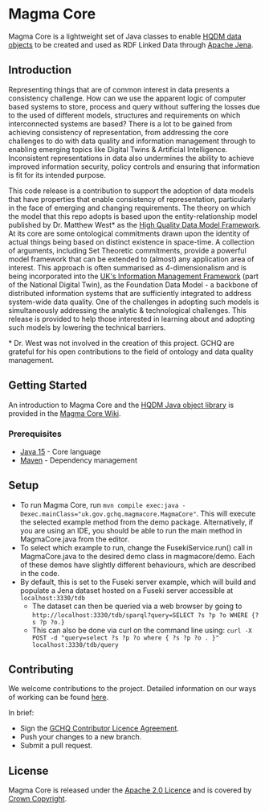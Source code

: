 # Magma Core

Magma Core is a lightweight set of Java classes to enable [HQDM data objects](https://github.com/gchq/HQDM) to be created and used as RDF Linked Data through [Apache Jena](https://jena.apache.org).

## Introduction

Representing things that are of common interest in data presents a consistency challenge. How can we use the apparent logic of computer based systems to store, process and query without suffering the losses due to the used of different models, structures and requirements on which interconnected systems are based? There is a lot to be gained from achieving consistency of representation, from addressing the core challenges to do with data quality and information management through to enabling emerging topics like Digital Twins & Artificial Intelligence. Inconsistent representations in data also undermines the ability to achieve improved information security, policy controls and ensuring that information is fit for its intended purpose.

This code release is a contribution to support the adoption of data models that have properties that enable consistency of representation, particularly in the face of emerging and changing requirements. The theory on which the model that this repo adopts is based upon the entity-relationship model published by Dr. Matthew West\* as the [High Quality Data Model Framework](http://www.informationjunction.co.uk/hqdm_framework/). At its core are some ontological commitments drawn upon the identity of actual things being based on distinct existence in space-time. A collection of arguments, including Set Theoretic commitments, provide a powerful model framework that can be extended to (almost) any application area of interest. This approach is often summarised as 4-dimensionalism and is being incorporated into the [UK's Information Management Framework]() (part of the National Digital Twin), as the Foundation Data Model - a backbone of distributed information systems that are sufficiently integrated to address system-wide data quality. One of the challenges in adopting such models is simultaneously addressing the analytic & technological challenges. This release is provided to help those interested in learning about and adopting such models by lowering the technical barriers.

\* Dr. West was not involved in the creation of this project. GCHQ are grateful for his open contributions to the field of ontology and data quality management.

## Getting Started

An introduction to Magma Core and the [HQDM Java object library](https://github.com/gchq/HQDM) is provided in the [Magma Core Wiki](https://github.com/gchq/MagmaCore/wiki).

### Prerequisites

- [Java 15](https://openjdk.java.net/projects/jdk/15/) - Core language
- [Maven](https://maven.apache.org/) - Dependency management

## Setup

- To run Magma Core, run `mvn compile exec:java -Dexec.mainClass="uk.gov.gchq.magmacore.MagmaCore"`. This will execute the selected example method from the demo package. Alternatively, if you are using an IDE, you should be able to run the main method in MagmaCore.java from the editor.
- To select which example to run, change the FusekiService.run() call in MagmaCore.java to the desired demo class in magmacore/demo. Each of these demos have slightly different behaviours, which are described in the code.
- By default, this is set to the Fuseki server example, which will build and populate a Jena dataset hosted on a Fuseki server accessible at `localhost:3330/tdb`
  - The dataset can then be queried via a web browser by going to `http://localhost:3330/tdb/sparql?query=SELECT ?s ?p ?o WHERE {?s ?p ?o.}`
  - This can also be done via curl on the command line using: `curl -X POST -d "query=select ?s ?p ?o where { ?s ?p ?o . }" localhost:3330/tdb/query`

## Contributing

We welcome contributions to the project. Detailed information on our ways of working can be found [here](CONTRIBUTING.md).

In brief:

- Sign the [GCHQ Contributor Licence Agreement](https://cla-assistant.io/gchq/MagmaCore).
- Push your changes to a new branch.
- Submit a pull request.

## License

Magma Core is released under the [Apache 2.0 Licence](https://www.apache.org/licenses/LICENSE-2.0) and is covered by [Crown Copyright](https://www.nationalarchives.gov.uk/information-management/re-using-public-sector-information/copyright-and-re-use/crown-copyright/).
